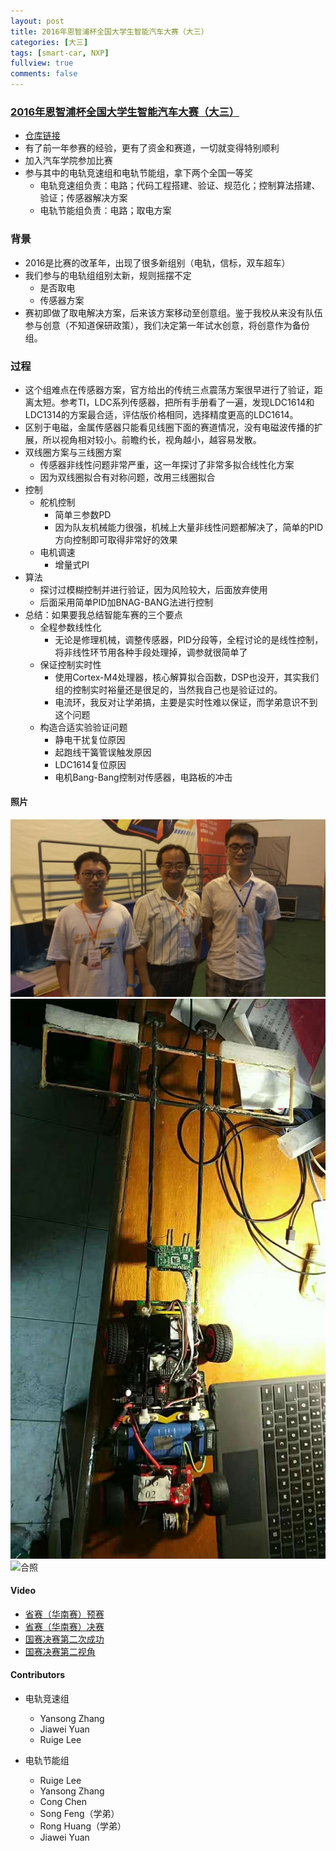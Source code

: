 ```yaml
---
layout: post
title: 2016年恩智浦杯全国大学生智能汽车大赛（大三）
categories: [大三]
tags: [smart-car, NXP]
fullview: true
comments: false
---
```



### [2016年恩智浦杯全国大学生智能汽车大赛（大三）](https://github.com/whutddk/2016_nxp_chenfeng)

* [仓库链接](https://github.com/whutddk/2016_nxp_chenfeng)
* 有了前一年参赛的经验，更有了资金和赛道，一切就变得特别顺利
* 加入汽车学院参加比赛
* 参与其中的电轨竞速组和电轨节能组，拿下两个全国一等奖
    - 电轨竞速组负责：电路；代码工程搭建、验证、规范化；控制算法搭建、验证；传感器解决方案
    - 电轨节能组负责：电路；取电方案


### 背景
* 2016是比赛的改革年，出现了很多新组别（电轨，信标，双车超车）
* 我们参与的电轨组组别太新，规则摇摆不定
    - 是否取电
    - 传感器方案
* 赛初即做了取电解决方案，后来该方案移动至创意组。鉴于我校从来没有队伍参与创意（不知道保研政策），我们决定第一年试水创意，将创意作为备份组。

### 过程
* 这个组难点在传感器方案，官方给出的传统三点震荡方案很早进行了验证，距离太短。参考TI，LDC系列传感器，把所有手册看了一遍，发现LDC1614和LDC1314的方案最合适，评估版价格相同，选择精度更高的LDC1614。
* 区别于电磁，金属传感器只能看见线圈下面的赛道情况，没有电磁波传播的扩展，所以视角相对较小。前瞻约长，视角越小，越容易发散。
* 双线圈方案与三线圈方案
    - 传感器非线性问题非常严重，这一年探讨了非常多拟合线性化方案
    - 因为双线圈拟合有对称问题，改用三线圈拟合
* 控制
    - 舵机控制
        + 简单三参数PD
        + 因为队友机械能力很强，机械上大量非线性问题都解决了，简单的PID方向控制即可取得非常好的效果
    - 电机调速
        + 增量式PI
* 算法
    - 探讨过模糊控制并进行验证，因为风险较大，后面放弃使用
    - 后面采用简单PID加BNAG-BANG法进行控制
* 总结：如果要我总结智能车赛的三个要点
    - 全程参数线性化
        + 无论是修理机械，调整传感器，PID分段等，全程讨论的是线性控制，将非线性环节用各种手段处理掉，调参就很简单了
    - 保证控制实时性
        + 使用Cortex-M4处理器，核心解算拟合函数，DSP也没开，其实我们组的控制实时裕量还是很足的，当然我自己也是验证过的。
        + 电流环，我反对让学弟搞，主要是实时性难以保证，而学弟意识不到这个问题
    - 构造合适实验验证问题
        + 静电干扰复位原因
        + 起跑线干簧管误触发原因
        + LDC1614复位原因
        + 电机Bang-Bang控制对传感器，电路板的冲击

#### 照片
![1](https://github.com/whutddk/2016_NXP_ChenFeng/blob/master/pic/IMG_20160820_100030.jpg)
![2](https://github.com/whutddk/2016_NXP_ChenFeng/blob/master/pic/微信图片_2019013122002214.jpg)
![合照](https://github.com/whutddk/2016_NXP_ChenFeng/blob/master/pic/P60820-124719.jpg)

#### Video
* [省赛（华南赛）预赛](https://v.youku.com/v_show/id_XMTY0ODY4NTUyOA==.html?spm=a2hfx.9903432.collectVideo.5~5~5~1!2~3~A
)
* [省赛（华南赛）决赛](https://v.youku.com/v_show/id_XMTY0OTQxNjM4NA==.html?spm=a2hfx.9903432.collectVideo.5~5!2~5~1!2~3~A)
* [国赛决赛第二次成功](http://v.youku.com/v_show/id_XMzc4NzQyMTY5Ng==.html?spm=a2h3j.8428770.3416059.1)
* [国赛决赛第二视角](https://v.youku.com/v_show/id_XMTY5MTkyMTg3Ng==.html?spm=a2hfx.9903432.collectVideo.5~5!3~5~1!2~3~A)

#### Contributors


* 电轨竞速组
  - Yansong Zhang
  - Jiawei Yuan
  - Ruige Lee
  
* 电轨节能组
  - Ruige Lee
  - Yansong Zhang
  - Cong Chen
  - Song Feng（学弟）
  - Rong Huang（学弟）
  - Jiawei Yuan

